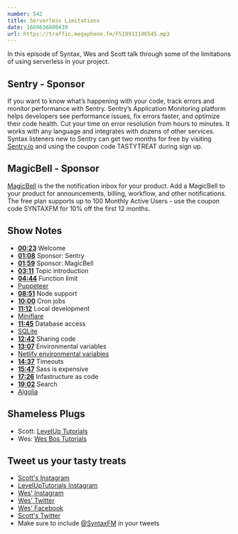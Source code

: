 ```yaml
---
number: 542
title: Serverless Limitations
date: 1669636800439
url: https://traffic.megaphone.fm/FSI8911146545.mp3
---
```


In this episode of Syntax, Wes and Scott talk through some of the limitations of using serverless in your project.

## Sentry  - Sponsor

If you want to know what’s happening with your code, track errors and monitor performance with Sentry. Sentry’s Application Monitoring platform helps developers see performance issues, fix errors faster, and optimize their code health. Cut your time on error resolution from hours to minutes. It works with any language and integrates with dozens of other services. Syntax listeners new to Sentry can get two months for  free by visiting [Sentry.io](https://sentry.io) and using the coupon code TASTYTREAT during sign up.

## MagicBell - Sponsor

[MagicBell](https://www.magicbell.com) is the the notification inbox for your product. Add a MagicBell to your product for announcements, billing, workflow, and other notifications. The free plan supports up to 100 Monthly Active Users - use the coupon code SYNTAXFM for 10% off the first 12 months.

## Show Notes

* **[00:23](#t=00:23)** Welcome
* **[01:08](#t=01:08)** Sponsor: Sentry
* **[01:59](#t=01:59)** Sponsor: MagicBell
* **[03:11](#t=03:11)** Topic introduction
* **[04:44](#t=04:44)** Function limit
* [Puppeteer](https://pptr.dev)
* **[08:51](#t=08:51)** Node support
* **[10:00](#t=10:00)** Cron jobs
* **[11:12](#t=11:12)** Local development
* [Miniflare](https://miniflare.dev)
* **[11:45](#t=11:45)** Database access
* [SQLite](https://sqlite.org/index.html)
* **[12:42](#t=12:42)** Sharing code
* **[13:07](#t=13:07)** Environmental variables
* [Netlify environmental variables](https://docs.netlify.com/configure-builds/environment-variables/)
* **[14:37](#t=14:37)** Timeouts
* **[15:47](#t=15:47)** Sass is expensive
* **[17:26](#t=17:26)** Infastructure as code
* **[19:02](#t=19:02)** Search
* [Algolia](https://www.algolia.com)

## Shameless Plugs

* Scott: [LevelUp Tutorials](https://leveluptutorials.com/)
* Wes: [Wes Bos Tutorials](https://wesbos.com/courses)

## Tweet us your tasty treats

* [Scott's Instagram](https://www.instagram.com/stolinski/)
* [LevelUpTutorials Instagram](https://www.instagram.com/LevelUpTutorials/)
* [Wes' Instagram](https://www.instagram.com/wesbos/)
* [Wes' Twitter](https://twitter.com/wesbos)
* [Wes' Facebook](https://www.facebook.com/wesbos.developer)
* [Scott's Twitter](https://twitter.com/stolinski)
* Make sure to include [@SyntaxFM](https://twitter.com/SyntaxFM) in your tweets
